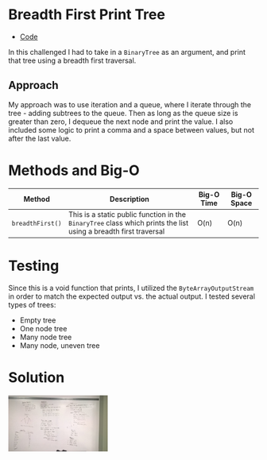 # Breadth First Print Tree
* [Code](../src/main/java/tree)

In this challenged I had to take in a `BinaryTree` as an argument, and print that tree using a breadth first traversal.

## Approach

My approach was to use iteration and a queue, where I iterate through the tree - adding subtrees to the queue.  Then as long as the queue size is greater than zero, I dequeue the next node and print the value.  I also included some logic to print a comma and a space between values, but not after the last value.



# Methods and Big-O

| Method           | Description                                                                                                         | Big-O Time  | Big-O Space  |
|------------------|---------------------------------------------------------------------------------------------------------------------|-------------|--------------|
| `breadthFirst()` | This is a static public function in the `BinaryTree` class which prints the list using a breadth first traversal    | O(n)        | O(n)         |

# Testing

Since this is a void function that prints, I utilized the `ByteArrayOutputStream` in order to match the expected output vs. the actual output.  I tested several types of trees:
* Empty tree
* One node tree
* Many node tree
* Many node, uneven tree

# Solution

  <img src="../assets/breadth-first.jpg"
       alt="White Board Picture"
       style="float: left; margin-right: 10px; width: 200px;" />



